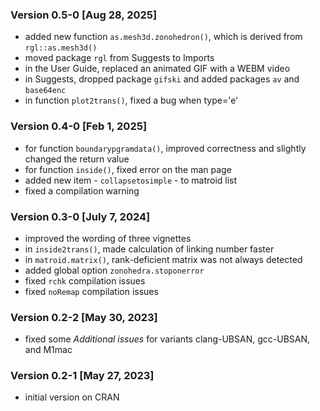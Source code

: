 

### Version 0.5-0 [Aug 28, 2025]

* added new function `as.mesh3d.zonohedron()`, which is derived from `rgl::as.mesh3d()`
* moved package `rgl` from Suggests to Imports
* in the User Guide, replaced an animated GIF with a WEBM video
* in Suggests, dropped package `gifski` and added packages `av` and `base64enc`
* in function `plot2trans()`, fixed a bug when type='e'


### Version 0.4-0 [Feb 1, 2025]

* for function `boundarypgramdata()`, improved correctness and slightly changed the return value
* for function `inside()`, fixed error on the man page
* added new item - `collapsetosimple` - to matroid list
* fixed a compilation warning


### Version 0.3-0 [July 7, 2024]

* improved the wording of three vignettes
* in `inside2trans()`, made calculation of linking number faster
* in `matroid.matrix()`, rank-deficient matrix was not always detected
* added global option `zonohedra.stoponerror`
* fixed `rchk` compilation issues
* fixed `noRemap` compilation issues


### Version 0.2-2 [May 30, 2023]

* fixed some *Additional issues* for variants clang-UBSAN, gcc-UBSAN, and M1mac


### Version 0.2-1 [May 27, 2023]

* initial version on CRAN
